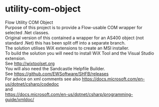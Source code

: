 # utility-com-object
Flow Utility COM Object  
Purpose of this project is to provide a Flow-usable COM wrapper for selected .Net classes.  
Original version of this contained a wrapper for an AS400 object (not standard .Net) this has been split off into a separate branch.  
The solution utilises WiX extensions to create an MSI installer.  
To build the solution you will need to install WiX Tool and the Visual Studio extension.  
See http://wixtoolset.org  
You will also need the Sandcastle Helpfile Builder.  
See https://github.com/EWSoftware/SHFB/releases  
For advice on xml comments see also https://docs.microsoft.com/en-us/dotnet/csharp/codedoc  
and  
https://docs.microsoft.com/en-us/dotnet/csharp/programming-guide/xmldoc/  
